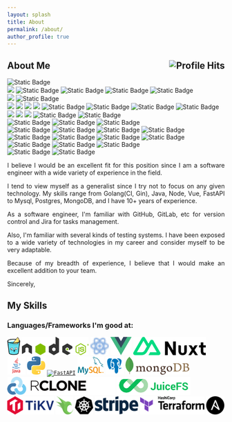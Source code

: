 ```yaml
---
layout: splash
title: About
permalink: /about/
author_profile: true
---
```


<h2>About Me <img align="right" alt="Profile Hits" src="https://komarev.com/ghpvc/?username=neocxf&style=flat-square"></h2>

![Static Badge](https://img.shields.io/badge/Golang-Golang-informational?style=flat&logo=go&logoColor=white&color=2bbc8a)
<br>
![](https://img.shields.io/badge/Gin-Gin-informational?style=flat&logo=gin&logoColor=white&color=2bbc8a)
![Static Badge](https://img.shields.io/badge/Sqlite-Sqlite-informational?style=flat&logo=sqlite&logoColor=white&color=2bbc8a)
![Static Badge](https://img.shields.io/badge/Prometheus-Prometheus-informational?style=flat&logo=prometheus&logoColor=white&color=2bbc8a)
![Static Badge](https://img.shields.io/badge/Grafana-Grafana-informational?style=flat&logo=grafana&logoColor=white&color=2bbc8a)
![Static Badge](https://img.shields.io/badge/Jaeger-Jaeger-informational?style=flat&logo=jaeger&logoColor=white&color=2bbc8a)
<br>
![](https://img.shields.io/badge/Javascript-javascript-yellow?style=flat&logo=javascript&logoColor=white&color=2bbc8a)
![Static Badge](https://img.shields.io/badge/Typescript-Typescript-informational?style=flat&logo=typescript&logoColor=white&color=2bbc8a)
<br>
![](https://img.shields.io/badge/NodeJS-NodeJS-informational?style=flat&logo=node.js&logoColor=white&color=2bbc8a)
![](https://img.shields.io/badge/VueJS-VueJS-informational?style=flat&logo=vue.js&logoColor=white&color=2bbc8a)
![](https://img.shields.io/badge/Express-express-informational?style=flat&logo=express&logoColor=white&color=2bbc8a)
![](https://img.shields.io/badge/NuxtJs-NuxtJs-informational?style=flat&logo=nuxtdotjs&logoColor=white&color=2bbc8a)
![Static Badge](https://img.shields.io/badge/Sequelize-Sequelize-informational?style=flat&logo=sequelize&logoColor=white&color=2bbc8a)
![Static Badge](https://img.shields.io/badge/Stripe-Stripe-informational?style=flat&logo=stripe&logoColor=white&color=2bbc8a)
![Static Badge](https://img.shields.io/badge/Alipay-Alipay-informational?style=flat&logo=alipay&logoColor=white&color=2bbc8a)
![Static Badge](https://img.shields.io/badge/Paypal-Paypal-informational?style=flat&logo=paypal&logoColor=white&color=2bbc8a)
<br>
![](https://img.shields.io/badge/Python-Python-informational?style=flat&logo=python&logoColor=white&color=2bbc8a)
![](https://img.shields.io/badge/Mysql-Mysql-informational?style=flat&logo=Mysql&logoColor=white&color=2bbc8a)
![](https://img.shields.io/badge/Mongo-mongo-informational?style=flat&logo=mongodb&logoColor=white&color=2bbc8a)
![Static Badge](https://img.shields.io/badge/Fastapi-Fastapi-informational?style=flat&logo=fastapi&logoColor=white&color=2bbc8a)
![Static Badge](https://img.shields.io/badge/Sqlalchemy-Sqlalchemy-informational?style=flat&logo=sqlalchemy&logoColor=white&color=2bbc8a)
<br>
![Static Badge](https://img.shields.io/badge/Kubernetes-Kubernetes-informational?style=flat&logo=kubernetes&logoColor=white&color=2bbc8a)
![Static Badge](https://img.shields.io/badge/Helm-Helm-informational?style=flat&logo=helm&logoColor=white&color=2bbc8a)
![Static Badge](https://img.shields.io/badge/Docker-Docker-informational?style=flat&logo=docker&logoColor=white&color=2bbc8a)
<br>
![Static Badge](https://img.shields.io/badge/Github-Github-informational?style=flat&logo=github&logoColor=white&color=2bbc8a)
![Static Badge](https://img.shields.io/badge/Gitlab-Gitlab-informational?style=flat&logo=gitlab&logoColor=white&color=2bbc8a)
![Static Badge](https://img.shields.io/badge/Terraform-Terraform-informational?style=flat&logo=terraform&logoColor=white&color=2bbc8a)
![Static Badge](https://img.shields.io/badge/Ansible-Snsible-informational?style=flat&logo=ansible&logoColor=white&color=2bbc8a)
<br>
![Static Badge](https://img.shields.io/badge/Amazons3-Amazons3-informational?style=flat&logo=amazons3&logoColor=white&color=2bbc8a)
![Static Badge](https://img.shields.io/badge/Minio-Minio-informational?style=flat&logo=minio&logoColor=white&color=2bbc8a)
![Static Badge](https://img.shields.io/badge/Vagrant-Vagrant-informational?style=flat&logo=vagrant&logoColor=white&color=2bbc8a)
![Static Badge](https://img.shields.io/badge/Bash-Bash-informational?style=flat&logo=gnubash&logoColor=white&color=2bbc8a)
<br>
![Static Badge](https://img.shields.io/badge/Springboot-Springboot-informational?style=flat&logo=springboot&logoColor=white&color=2bbc8a)
![Static Badge](https://img.shields.io/badge/Openjdk-Openjdk-informational?style=flat&logo=openjdk&logoColor=white&color=2bbc8a)
![Static Badge](https://img.shields.io/badge/Gradle-Gradle-informational?style=flat&logo=gradle&logoColor=white&color=2bbc8a)
<br>
![Static Badge](https://img.shields.io/badge/Lua-Lua-informational?style=flat&logo=lua&logoColor=white&color=2bbc8a)
![Static Badge](https://img.shields.io/badge/Nginx-Nginx-informational?style=flat&logo=nginx&logoColor=white&color=2bbc8a)


<p align="justify">I believe I would be an excellent fit for this position since I am a software engineer with a wide variety of experience in the field.</p>

<p align="justify">I tend to view myself as a generalist since I try not to focus on any given technology. 
My skills range from Golang(CI, Gin), Java, Node, Vue, FastAPI to Mysql, Postgres, MongoDB, 
and I have 10+ years of experience. </p>

<p align="justify">As a software engineer, I'm familiar with GitHub, GitLab, etc for version control and Jira for tasks management.</p>

<p align="justify">Also, I'm familiar with several kinds of testing systems.
I have been exposed to a wide variety of technologies in my career and consider myself to be very adaptable.</p>

<p align="justify">Because of my breadth of experience, I believe that I would make an excellent addition to your team.

Sincerely,</p>

## My Skills

### Languages/Frameworks I'm good at:
<code><a href="https://gin-gonic.com/"><img alt="Gin" title="Gin" src="https://raw.githubusercontent.com/gin-gonic/logo/master/color.png" height="42"></a></code>
<code><a href="https://nodejs.org"><img alt="Node.js" title="Node.js" src="/assets/logos/nodejs.png" height="42"></a></code>
<code><a href="https://reactjs.org"><img alt="React.js" title="React.js" src="/assets/logos/react.png" height="42"></a></code>
<code><a href="https://vuejs.org"><img alt="Vue.js" title="Vue.js" src="/assets/logos/vue.png" height="42"></a></code>
<code><a href="https://nuxt.com/"><img alt="NuxtJS" title="Ruby on Rails" src="/assets/logos/nuxt.svg" height="42"></a></code>
<code><a href="https://java.com"><img alt="Java" title="Java" src="/assets/logos/java.png" height="42"></a></code>
<code><a href="https://python.org"><img alt="Python" title="Python" src="/assets/logos/python.png" height="42"></a></code>
<code><a href="https://fastapi.tiangolo.com/"><img alt="FastAPI" title="FastAPI" src="https://fastapi.tiangolo.com/img/logo-margin/logo-teal.png" height="42"></a></code>
<code><a href="https://www.mysql.com"><img alt="mysql" title="Mysql" src="/assets/logos/mysql.png" height="42"></a></code>
<code><a href="https://www.postgresql.org"><img alt="PostgreSQL" title="PostgreSQL" src="/assets/logos/postgres.png" height="42"></a></code>
<code><a href="https://www.mongodb.com"><img alt="Mongodb" title="Mongodb" src="/assets/logos/mongodb.png" height="42"></a></code>
<code><a href="https://rclone.org/"><img alt="Rclone" title="Rclone" src="/assets/logos/rclone.svg" height="42"></a></code>
<code><a href="https://kopia.io/"><img alt="Kopia" title="Kopia" src="/assets/logos/kopia.svg" height="42"></a></code>
<code><a href="https://juicefs.com/"><img alt="JuiceFS" title="JuiceFS" src="/assets/logos/juicefs.svg" height="42"></a></code>
<code><a href="https://tikv.org/"><img alt="TIKV" title="TIKV" src="/assets/logos/tikv.png" height="42"></a></code>
<code><a href="https://openresty.org/"><img alt="OpenResty" title="OpenResty" src="/assets/logos/openresty.svg" height="42"></a></code>
<code><a href="https://kubernetes.io/"><img alt="Kubernetes" title="Kubernetes" src="/assets/logos/kubernetes.svg" height="42"></a></code>
<code><a href="https://stripe.com/"><img alt="Stripe" title="Stripe" src="/assets/logos/stripe.svg" height="42"></a></code>
<code><a href="https://www.terraform.io/"><img alt="Terraform" title="Terraform" src="/assets/logos/terraform.svg" height="42"></a></code>
<code><a href="https://www.ansible.com/"><img alt="Ansible" title="Ansible" src="/assets/logos/ansible.svg" height="42"></a></code>